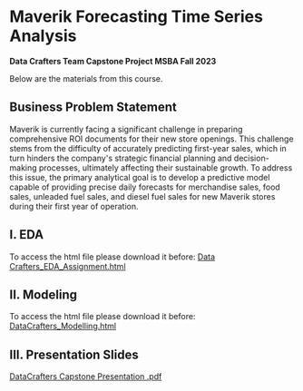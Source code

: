 # Maverik Forecasting Time Series Analysis
**Data Crafters Team Capstone Project MSBA Fall 2023** 


Below are the materials from this course.

## Business Problem Statement   
Maverik is currently facing a significant challenge in preparing comprehensive ROI documents for their new store openings. This challenge stems from the difficulty of accurately predicting first-year sales, which in turn hinders the company's strategic financial planning and decision-making processes, ultimately affecting their sustainable growth. To address this issue, the primary analytical goal is to develop a predictive model capable of providing precise daily forecasts for merchandise sales, food sales, unleaded fuel sales, and diesel fuel sales for new Maverik stores during their first year of operation.

## I. EDA 
To access the html file please download it before:
[Data Crafters_EDA_Assignment.html](https://github.com/litzy-carbajal/Maverik_GroupProject/blob/main/Data%20Crafters_EDA_Assignment.html) 

## II. Modeling
To access the html file please download it before:
[DataCrafters_Modelling.html](https://github.com/litzy-carbajal/Maverik_GroupProject/blob/c64dee42d46a62e7c3209200a7f904824dd916e8/DataCrafters_Modelling.html)

## III. Presentation Slides
[DataCrafters Capstone Presentation .pdf](https://github.com/litzy-carbajal/Maverik_GroupProject/blob/37175cb316fcb7048d3b01fee84734c8903186f8/DataCrafters%20Capstone%20Presentation%20.pdf)





